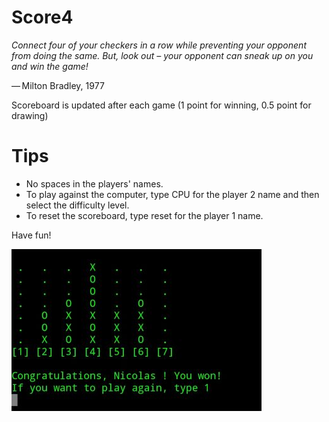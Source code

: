 # Score4

*Connect four of your checkers in a row while preventing your opponent from doing the same. But, look out – your opponent can sneak up on you and win the game!*

— Milton Bradley, 1977

Scoreboard is updated after each game (1 point for winning, 0.5 point for drawing)

# Tips
- No spaces in the players' names.
- To play against the computer, type CPU for the player 2 name and then select the difficulty level.
- To reset the scoreboard, type reset for the player 1 name.

Have fun!

![score4 sample](assets/score4_sample.jpg)

